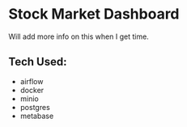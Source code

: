 # Stock Market Dashboard

Will add more info on this when I get time.


## Tech Used:
- airflow
- docker
- minio
- postgres
- metabase